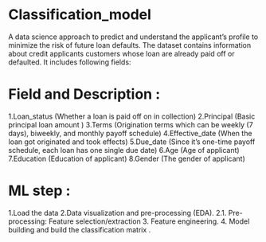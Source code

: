 # Classification_model
A data science approach to predict and understand the applicant’s profile to minimize the risk of future loan defaults.
The dataset contains information about credit applicants customers whose loan are already paid off or defaulted. It includes following fields:

# Field	and Description :
1.Loan_status	(Whether a loan is paid off on in collection)
2.Principal	(Basic principal loan amount )
3.Terms	(Origination terms which can be weekly (7 days), biweekly, and monthly payoff schedule)
4.Effective_date	(When the loan got originated and took effects)
5.Due_date	(Since it’s one-time payoff schedule, each loan has one single due date)
6.Age	(Age of applicant)
7.Education	(Education of applicant)
8.Gender	(The gender of applicant)


# ML step :
1.Load the data
2.Data visualization and pre-processing (EDA).
  2.1. Pre-processing: Feature selection/extraction
3. Feature engineering.
4. Model building and build the classification matrix .
